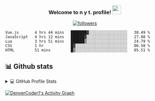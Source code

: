 <h3 align="center">
  Welcome to n y t. profile!
  <img src="https://media.giphy.com/media/hvRJCLFzcasrR4ia7z/giphy.gif" width="28">
</h3>

<p align="center">
  <a href="https://github.com/nxtdv">
    <img alt="followers" title="Follow me on Github" src="https://img.shields.io/github/followers/nxtdv?color=236ad3&labelColor=1155ba&style=for-the-badge&logo=github&label=Follow"/></a>
</p>

<!-- ## 🔥 Streak stats -->

<p align="center">

<!-- [![willianrod's wakatime stats](https://github-readme-stats.vercel.app/api/wakatime?username=nxtdv&hide_title=true&hide_border=true&langs_count=5&bg_color=00000000&text_color=777) -->
  
<!--START_SECTION:waka-->
```text
Vue.js       4 hrs 44 mins   ███████▓░░░░░░░░░░░░░░░░░   30.49 % 
JavaScript   4 hrs 12 mins   ██████▓░░░░░░░░░░░░░░░░░░   27.08 % 
Lua          3 hrs 51 mins   ██████▒░░░░░░░░░░░░░░░░░░   24.79 % 
CSS          1 hr            █▓░░░░░░░░░░░░░░░░░░░░░░░   06.50 % 
HTML         51 mins         █▒░░░░░░░░░░░░░░░░░░░░░░░   05.51 % 
```
<!--END_SECTION:waka-->

  
<!-- ![Wwakatime stats](https://github-readme-stats-taupe-two.vercel.app/api/wakatime?username=nxtdv&hide_title=true&hide_border=true&langs_count=5&bg_color=00000000&text_color=777) -->
  
## 📊 Github stats

<details> 
  <summary>💻 GitHub Profile Stats</summary>
  <br/>
    <a href="https://github.com/anuraghazra/github-readme-stats"><img alt="DenverCoder1's Github Stats" src="https://denvercoder1-github-readme-stats.vercel.app/api/?username=nxtdv&show_icons=true&count_private=true&theme=react&hide_border=true&bg_color=1F222E&title_color=F85D7F&icon_color=F8D866" height="192px"/></a>
  <a href="https://github.com/anuraghazra/github-readme-stats"><img alt="DenverCoder1's Top Languages" src="https://github-readme-stats.vercel.app/api/top-langs/?username=nxtdv&langs_count=8&layout=compact&theme=react&hide_border=true&bg_color=1F222E&title_color=F85D7F&icon_color=F8D866" height="192px"/></a>
  <br/>
  <b>Note:</b> Top languages is only a metric of the languages my public code consists of and doesn't reflect experience or skill level.
</details>


<a href="https://github.com/ashutosh00710/github-readme-activity-graph"><img alt="DenverCoder1's Activity Graph" src="https://activity-graph.herokuapp.com/graph?username=nxtdv&bg_color=1F222E&color=F8D866&line=F85D7F&point=FFFFFF&hide_border=true" /></a>
